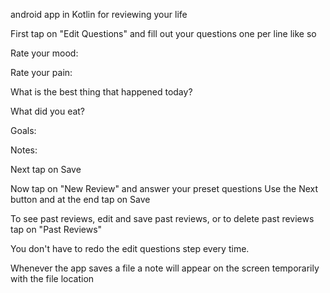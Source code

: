 android app in Kotlin for reviewing your life

First tap on "Edit Questions" and fill out your questions one per line like so

Rate your mood:

Rate your pain:

What is the best thing that happened today?

What did you eat?

Goals:

Notes:


Next tap on Save

Now tap on "New Review" and answer your preset questions
Use the Next button and at the end tap on Save

To see past reviews, edit and save past reviews, or to delete past reviews tap on "Past Reviews"

You don't have to redo the edit questions step every time.

Whenever the app saves a file a note will appear on the screen temporarily with the file location
